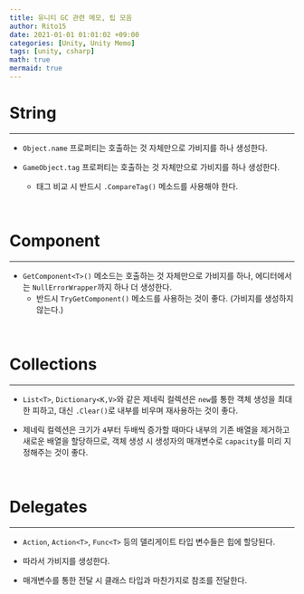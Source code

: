 ```yaml
---
title: 유니티 GC 관련 메모, 팁 모음
author: Rito15
date: 2021-01-01 01:01:02 +09:00
categories: [Unity, Unity Memo]
tags: [unity, csharp]
math: true
mermaid: true
---
```


# String
---

- `Object.name` 프로퍼티는 호출하는 것 자체만으로 가비지를 하나 생성한다.

- `GameObject.tag` 프로퍼티는 호출하는 것 자체만으로 가비지를 하나 생성한다.
  - 태그 비교 시 반드시 `.CompareTag()` 메소드를 사용해야 한다.

<br>

# Component
---

- `GetComponent<T>()` 메소드는 호출하는 것 자체만으로 가비지를 하나, 에디터에서는 `NullErrorWrapper`까지 하나 더 생성한다.
  - 반드시 `TryGetComponent()` 메소드를 사용하는 것이 좋다. (가비지를 생성하지 않는다.)

<br>

# Collections
---

- `List<T>`, `Dictionary<K,V>`와 같은 제네릭 컬렉션은 `new`를 통한 객체 생성을 최대한 피하고, 대신 `.Clear()`로 내부를 비우며 재사용하는 것이 좋다.

- 제네릭 컬렉션은 크기가 `4`부터 두배씩 증가할 때마다 내부의 기존 배열을 제거하고 새로운 배열을 할당하므로, 객체 생성 시 생성자의 매개변수로 `capacity`를 미리 지정해주는 것이 좋다.

<br>

# Delegates
---

- `Action`, `Action<T>`, `Func<T>` 등의 델리게이트 타입 변수들은 힙에 할당된다.

- 따라서 가비지를 생성한다.

- 매개변수를 통한 전달 시 클래스 타입과 마찬가지로 참조를 전달한다.




